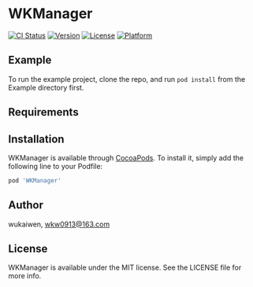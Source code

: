 # WKManager

[![CI Status](https://img.shields.io/travis/wukaiwen/WKManager.svg?style=flat)](https://travis-ci.org/wukaiwen/WKManager)
[![Version](https://img.shields.io/cocoapods/v/WKManager.svg?style=flat)](https://cocoapods.org/pods/WKManager)
[![License](https://img.shields.io/cocoapods/l/WKManager.svg?style=flat)](https://cocoapods.org/pods/WKManager)
[![Platform](https://img.shields.io/cocoapods/p/WKManager.svg?style=flat)](https://cocoapods.org/pods/WKManager)

## Example

To run the example project, clone the repo, and run `pod install` from the Example directory first.

## Requirements

## Installation

WKManager is available through [CocoaPods](https://cocoapods.org). To install
it, simply add the following line to your Podfile:

```ruby
pod 'WKManager'
```

## Author

wukaiwen, wkw0913@163.com

## License

WKManager is available under the MIT license. See the LICENSE file for more info.
